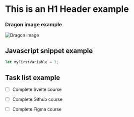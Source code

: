 # This is an H1 Header example

### Dragon image example
![Dragon image](https://cdn.pixabay.com/photo/2023/01/06/12/38/ai-generated-7701143_640.jpg)

## Javascript snippet example
``` javascript
let myFirstVariable = 3;
```

## Task list example
- [ ] Complete Svelte course
- [ ] Complete Github course
- [ ] Complete Figma course



